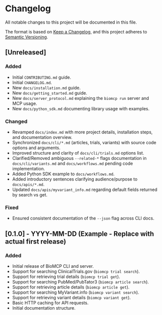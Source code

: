 # Changelog

All notable changes to this project will be documented in this file.

The format is based on [Keep a Changelog](https://keepachangelog.com/en/1.0.0/),
and this project adheres to [Semantic Versioning](https://semver.org/spec/v2.0.0.html).

## [Unreleased]

### Added
- Initial `CONTRIBUTING.md` guide.
- Initial `CHANGELOG.md`.
- New `docs/installation.md` guide.
- New `docs/getting_started.md` guide.
- New `docs/server_protocol.md` explaining the `biomcp run` server and MCP usage.
- New `docs/python_sdk.md` documenting library usage with examples.

### Changed
- Revamped `docs/index.md` with more project details, installation steps, and documentation overview.
- Synchronized `docs/cli/*.md` (articles, trials, variants) with source code options and arguments.
- Improved structure and clarity of `docs/cli/trials.md` options list.
- Clarified/Removed ambiguous `--related-*` flags documentation in `docs/cli/variants.md` and `docs/workflows.md` pending code implementation.
- Added Python SDK example to `docs/workflows.md`.
- Added introductory sentences clarifying audience/purpose to `docs/apis/*.md`.
- Updated `docs/apis/myvariant_info.md` regarding default fields returned by search vs get.

### Fixed
- Ensured consistent documentation of the `--json` flag across CLI docs.

## [0.1.0] - YYYY-MM-DD (Example - Replace with actual first release)

### Added
- Initial release of BioMCP CLI and server.
- Support for searching ClinicalTrials.gov (`biomcp trial search`).
- Support for retrieving trial details (`biomcp trial get`).
- Support for searching PubMed/PubTator3 (`biomcp article search`).
- Support for retrieving article details (`biomcp article get`).
- Support for searching MyVariant.info (`biomcp variant search`).
- Support for retrieving variant details (`biomcp variant get`).
- Basic HTTP caching for API requests.
- Initial documentation structure.
